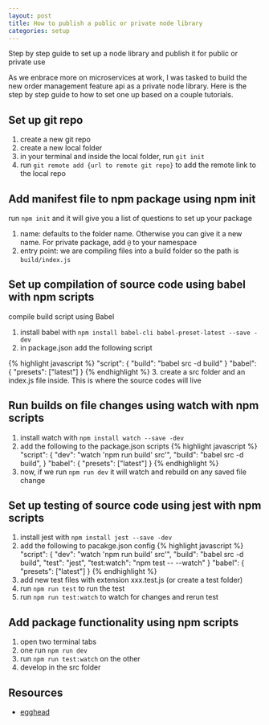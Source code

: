 ```yaml
---
layout: post
title: How to publish a public or private node library
categories: setup
---
```

Step by step guide to set up a node library and publish it for public or private use
<!--more-->

As we enbrace more on microservices at work, I was tasked to build the new order management feature api as a private node library. Here is the step by step guide to how to set one up based on a couple tutorials.

## Set up git repo
1. create a new git repo
2. create a new local folder
3. in your terminal and inside the local folder, run `git init`
4. run `git remote add {url to remote git repo}` to add the remote link to the local repo

## Add manifest file to npm package using npm init
run `npm init` and it will give you a list of questions to set up your package
  1. name: defaults to the folder name. Otherwise you can give it a new name. For private package, add `@` to your namespace
  2. entry point: we are compiling files into a build folder so the path is `build/index.js`

## Set up compilation of source code using babel with npm scripts
compile build script using Babel
1. install babel with `npm install babel-cli babel-preset-latest --save -dev`
2. in package.json add the following script

{% highlight javascript %}
"script": {
  "build": "babel src -d build"
}
"babel": {
  "presets": ["latest"]
}
{% endhighlight %}
3. create a src folder and an index.js file inside.  This is where the source codes will live

## Run builds on file changes using watch with npm scripts
1. install watch with `npm install watch --save -dev`
2. add the following to the package.json scripts
{% highlight javascript %}
"script": {
  "dev": "watch 'npm run build' src'",
  "build": "babel src -d build",
}
"babel": {
  "presets": ["latest"]
}
{% endhighlight %}
3. now, if we run `npm run dev` it will watch and rebuild on any saved file change

## Set up testing of source code using jest with npm scripts
1. install jest with `npm install jest --save -dev`
2. add the following to pacakge.json config
{% highlight javascript %}
"script": {
  "dev": "watch 'npm run build' src'",
  "build": "babel src -d build",
  "test": "jest",
  "test:watch": "npm test -- --watch"
}
"babel": {
  "presets": ["latest"]
}
{% endhighlight %}
3. add new test files with extension xxx.test.js (or create a test folder)
4. run `npm run test` to run the test
5. run `npm run test:watch` to watch for changes and rerun test

## Add package functionality using npm scripts
1. open two terminal tabs
  1. one run `npm run dev`
  2. run `npm run test:watch` on the other
2. develop in the src folder 

## Resources
* [egghead](https://egghead.io/lessons/javascript-add-manifest-files-to-npm-packages-using-npm-init)
